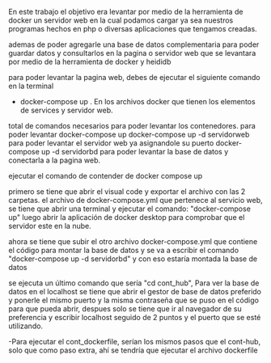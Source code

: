 En este trabajo el objetivo era levantar por medio de la herramienta de docker
un servidor web en la cual podamos cargar ya sea nuestros programas hechos en php o
diversas aplicaciones que tengamos creadas. 

ademas de poder agregarle una base de datos complementaria para poder guardar datos
y consultarlos en la pagina o servidor web que se levantara por medio de la 
herramienta de docker y heididb

para poder levantar la pagina web, debes de ejecutar el siguiente comando en la terminal
- docker-compose up . En los archivos docker que tienen los elementos de services y servidor web.



total de comandos necesarios para poder levantar los contenedores. 
para poder levantar 
docker-compose up 
docker-compose up -d servidorweb     para poder levantar el servidor web ya asignandole su puerto
docker-compose up -d servidorbd      para poder levantar la base de datos y conectarla a la pagina web. 

ejecutar el comando de contender de docker compose up 

primero se tiene que abrir el visual code y exportar el archivo con las 2 carpetas. 
el archivo de docker-compose.yml que pertenece al servicio web, se tiene que abrir una terminal y ejecutar el comando: "docker-compose up" 
luego abrir la aplicación de docker desktop para comprobar que el servidor  este en la nube. 

ahora se tiene que subir el otro archivo docker-compose.yml que contiene el código para montar la base de datos y se va a escribir el comando "docker-compose up -d servidorbd" y con eso estaría montada la base de datos 

se ejecuta un último comando que sería "cd cont_hub", Para ver la base de datos en el localhost se tiene que abrir el gestor de base de datos preferido y ponerle el mismo puerto y la misma contraseña que se puso en el código para que pueda abrir, despues solo se tiene que ir al navegador de su preferencia y escribir localhost seguido de 2 puntos y el puerto que se esté utilizando.

-Para ejecutar el cont_dockerfile, serían los mismos pasos que el cont-hub, solo que como paso extra, ahí se tendría que ejecutar el archivo dockerfile
